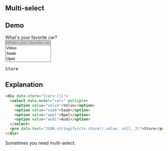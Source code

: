 ## Multi-select

## Demo

<div data-store="{cars:[]}">
  <label class="form-control w-full max-w-xs">
    <div class="label label-text">What's your favorite car?</div>
    <select class="select select-bordered select-lg" name="cars" data-model="cars" multiple>
      <option disabled selected>What's your favorite car</option>
      <option value="volvo">Volvo</option>
      <option value="saab">Saab</option>
      <option value="opel">Opel</option>
      <option value="audi">Audi</option>
    </select>
  </label>
  <pre data-text="JSON.stringify(ctx.store().value, null, 2)">Store</pre>
</div>

## Explanation

```html
<div data-store="{cars:[]}">
  <select data-model="cars" multiple>
    <option value="volvo">Volvo</option>
    <option value="saab">Saab</option>
    <option value="opel">Opel</option>
    <option value="audi">Audi</option>
  </select>
  <pre data-text="JSON.stringify(ctx.store().value, null, 2)">Store</pre>
</div>
```

Sometimes you need multi-select.